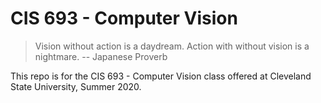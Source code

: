 CIS 693 - Computer Vision
=========================
> Vision without action is a daydream. Action with without vision is a
> nightmare. -- Japanese Proverb

This repo is for the CIS 693 - Computer Vision class offered at 
Cleveland State University, Summer 2020.